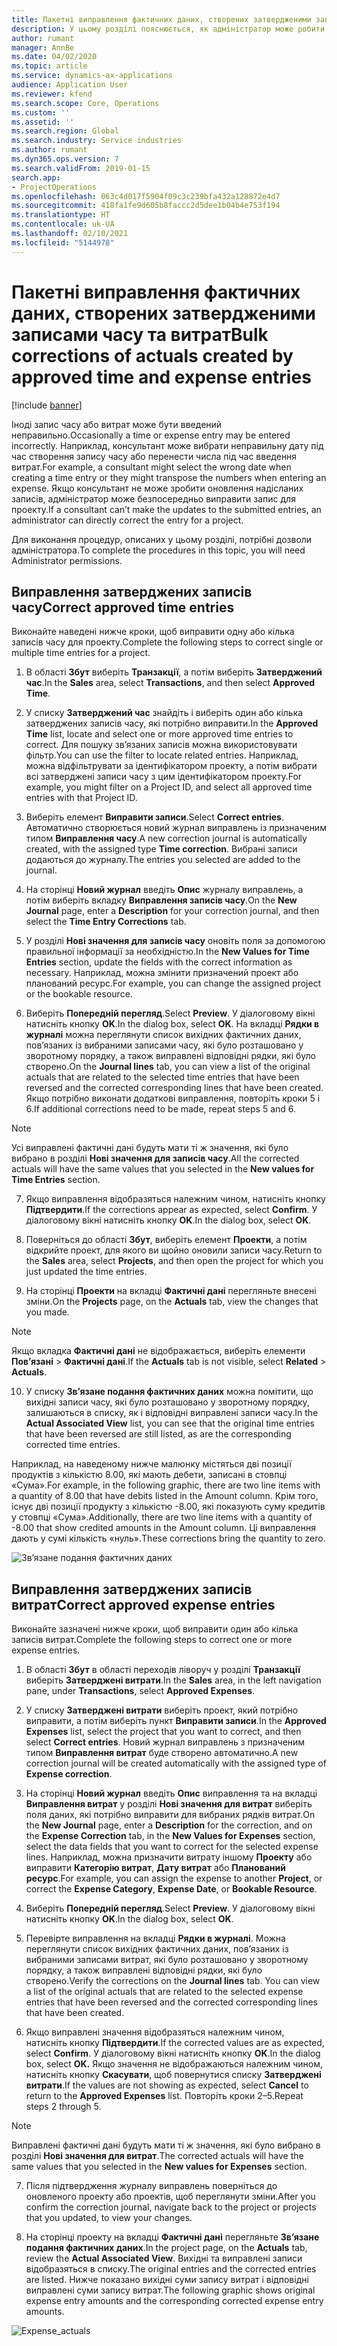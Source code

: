 ```yaml
---
title: Пакетні виправлення фактичних даних, створених затвердженими записами часу та витрат
description: У цьому розділі пояснюється, як адміністратор може робити одноразові або пакетні виправлення до раніше затверджених записів часу або витрат, якщо виставлення рахунка не завершено.
author: rumant
manager: AnnBe
ms.date: 04/02/2020
ms.topic: article
ms.service: dynamics-ax-applications
audience: Application User
ms.reviewer: kfend
ms.search.scope: Core, Operations
ms.custom: ''
ms.assetid: ''
ms.search.region: Global
ms.search.industry: Service industries
ms.author: rumant
ms.dyn365.ops.version: 7
ms.search.validFrom: 2019-01-15
search.app:
- ProjectOperations
ms.openlocfilehash: 063c4d017f5904f09c3c239bfa432a128872e4d7
ms.sourcegitcommit: 418fa1fe9d605b8faccc2d5dee1b04b4e753f194
ms.translationtype: HT
ms.contentlocale: uk-UA
ms.lasthandoff: 02/10/2021
ms.locfileid: "5144978"
---
```

# <a name="bulk-corrections-of-actuals-created-by-approved-time-and-expense-entries"></a><span data-ttu-id="ac361-103">Пакетні виправлення фактичних даних, створених затвердженими записами часу та витрат</span><span class="sxs-lookup"><span data-stu-id="ac361-103">Bulk corrections of actuals created by approved time and expense entries</span></span>

[!include [banner](../includes/psa-now-project-operations.md)]

<span data-ttu-id="ac361-104">Іноді запис часу або витрат може бути введений неправильно.</span><span class="sxs-lookup"><span data-stu-id="ac361-104">Occasionally a time or expense entry may be entered incorrectly.</span></span> <span data-ttu-id="ac361-105">Наприклад, консультант може вибрати неправильну дату під час створення запису часу або перенести числа під час введення витрат.</span><span class="sxs-lookup"><span data-stu-id="ac361-105">For example, a consultant might select the wrong date when creating a time entry or they might transpose the numbers when entering an expense.</span></span> <span data-ttu-id="ac361-106">Якщо консультант не може зробити оновлення надісланих записів, адміністратор може безпосередньо виправити запис для проекту.</span><span class="sxs-lookup"><span data-stu-id="ac361-106">If a consultant can’t make the updates to the submitted entries, an administrator can directly correct the entry for a project.</span></span>

<span data-ttu-id="ac361-107">Для виконання процедур, описаних у цьому розділі, потрібні дозволи адміністратора.</span><span class="sxs-lookup"><span data-stu-id="ac361-107">To complete the procedures in this topic, you will need Administrator permissions.</span></span>

## <a name="correct-approved-time-entries"></a><span data-ttu-id="ac361-108">Виправлення затверджених записів часу</span><span class="sxs-lookup"><span data-stu-id="ac361-108">Correct approved time entries</span></span>     

<span data-ttu-id="ac361-109">Виконайте наведені нижче кроки, щоб виправити одну або кілька записів часу для проекту.</span><span class="sxs-lookup"><span data-stu-id="ac361-109">Complete the following steps to correct single or multiple time entries for a project.</span></span>

1. <span data-ttu-id="ac361-110">В області **Збут** виберіть **Транзакції**, а потім виберіть **Затверджений час**.</span><span class="sxs-lookup"><span data-stu-id="ac361-110">In the **Sales** area, select **Transactions**, and then select **Approved Time**.</span></span> 

2. <span data-ttu-id="ac361-111">У списку **Затверджений час** знайдіть і виберіть один або кілька затверджених записів часу, які потрібно виправити.</span><span class="sxs-lookup"><span data-stu-id="ac361-111">In the **Approved Time** list, locate and select one or more approved time entries to correct.</span></span> <span data-ttu-id="ac361-112">Для пошуку зв’язаних записів можна використовувати фільтр.</span><span class="sxs-lookup"><span data-stu-id="ac361-112">You can use the filter to locate related entries.</span></span> <span data-ttu-id="ac361-113">Наприклад, можна відфільтрувати за ідентифікатором проекту, а потім вибрати всі затверджені записи часу з цим ідентифікатором проекту.</span><span class="sxs-lookup"><span data-stu-id="ac361-113">For example, you might filter on a Project ID, and select all approved time entries with that Project ID.</span></span>

3. <span data-ttu-id="ac361-114">Виберіть елемент **Виправити записи**.</span><span class="sxs-lookup"><span data-stu-id="ac361-114">Select **Correct entries**.</span></span> <span data-ttu-id="ac361-115">Автоматично створюється новий журнал виправлень із призначеним типом **Виправлення часу**.</span><span class="sxs-lookup"><span data-stu-id="ac361-115">A new correction journal is automatically created, with the assigned type **Time correction**.</span></span> <span data-ttu-id="ac361-116">Вибрані записи додаються до журналу.</span><span class="sxs-lookup"><span data-stu-id="ac361-116">The entries you selected are added to the journal.</span></span> 

4. <span data-ttu-id="ac361-117">На сторінці **Новий журнал** введіть **Опис** журналу виправлень, а потім виберіть вкладку **Виправлення записів часу**.</span><span class="sxs-lookup"><span data-stu-id="ac361-117">On the **New Journal** page, enter a **Description** for your correction journal, and then select the **Time Entry Corrections** tab.</span></span>  
5. <span data-ttu-id="ac361-118">У розділі **Нові значення для записів часу** оновіть поля за допомогою правильної інформації за необхідністю.</span><span class="sxs-lookup"><span data-stu-id="ac361-118">In the **New Values for Time Entries** section, update the fields with the correct information as necessary.</span></span> <span data-ttu-id="ac361-119">Наприклад, можна змінити призначений проект або планований ресурс.</span><span class="sxs-lookup"><span data-stu-id="ac361-119">For example, you can change the assigned project or the bookable resource.</span></span>

6. <span data-ttu-id="ac361-120">Виберіть **Попередній перегляд**.</span><span class="sxs-lookup"><span data-stu-id="ac361-120">Select **Preview**.</span></span> <span data-ttu-id="ac361-121">У діалоговому вікні натисніть кнопку **OK**.</span><span class="sxs-lookup"><span data-stu-id="ac361-121">In the dialog box, select **OK**.</span></span> <span data-ttu-id="ac361-122">На вкладці **Рядки в журналі** можна переглянути список вихідних фактичних даних, пов’язаних із вибраними записами часу, які було розташовано у зворотному порядку, а також виправлені відповідні рядки, які було створено.</span><span class="sxs-lookup"><span data-stu-id="ac361-122">On the **Journal lines** tab, you can view a list of the original actuals that are related to the selected time entries that have been reversed and the corrected corresponding lines that have been created.</span></span> <span data-ttu-id="ac361-123">Якщо потрібно виконати додаткові виправлення, повторіть кроки 5 і 6.</span><span class="sxs-lookup"><span data-stu-id="ac361-123">If additional corrections need to be made, repeat steps 5 and 6.</span></span> 

> [!NOTE]
> <span data-ttu-id="ac361-124">Усі виправлені фактичні дані будуть мати ті ж значення, які було вибрано в розділі **Нові значення для записів часу**.</span><span class="sxs-lookup"><span data-stu-id="ac361-124">All the corrected actuals will have the same values that you selected in the **New values for Time Entries** section.</span></span>

7. <span data-ttu-id="ac361-125">Якщо виправлення відобразяться належним чином, натисніть кнопку **Підтвердити**.</span><span class="sxs-lookup"><span data-stu-id="ac361-125">If the corrections appear as expected, select **Confirm**.</span></span> <span data-ttu-id="ac361-126">У діалоговому вікні натисніть кнопку **OK**.</span><span class="sxs-lookup"><span data-stu-id="ac361-126">In the dialog box, select **OK**.</span></span>

8. <span data-ttu-id="ac361-127">Поверніться до області **Збут**, виберіть елемент **Проекти**, а потім відкрийте проект, для якого ви щойно оновили записи часу.</span><span class="sxs-lookup"><span data-stu-id="ac361-127">Return to the **Sales** area, select **Projects**, and then open the project for which you just updated the time entries.</span></span> 

9. <span data-ttu-id="ac361-128">На сторінці **Проекти** на вкладці **Фактичні дані** перегляньте внесені зміни.</span><span class="sxs-lookup"><span data-stu-id="ac361-128">On the **Projects** page, on the **Actuals** tab, view the changes that you made.</span></span> 

> [!NOTE]
> <span data-ttu-id="ac361-129">Якщо вкладка **Фактичні дані** не відображається, виберіть елементи **Пов’язані** > **Фактичні дані**.</span><span class="sxs-lookup"><span data-stu-id="ac361-129">If the **Actuals** tab is not visible, select **Related** > **Actuals**.</span></span>  

10. <span data-ttu-id="ac361-130">У списку **Зв’язане подання фактичних даних** можна помітити, що вихідні записи часу, які було розташовано у зворотному порядку, залишаються в списку, як і відповідні виправлені записи часу.</span><span class="sxs-lookup"><span data-stu-id="ac361-130">In the **Actual Associated View** list, you can see that the original time entries that have been reversed are still listed, as are the corresponding corrected time entries.</span></span> 

<span data-ttu-id="ac361-131">Наприклад, на наведеному нижче малюнку містяться дві позиції продуктів з кількістю 8.00, які мають дебети, записані в стовпці «Сума».</span><span class="sxs-lookup"><span data-stu-id="ac361-131">For example, in the following graphic, there are two line items with a quantity of 8.00 that have debits listed in the Amount column.</span></span> <span data-ttu-id="ac361-132">Крім того, існує дві позиції продукту з кількістю -8.00, які показують суму кредитів у стовпці «Сума».</span><span class="sxs-lookup"><span data-stu-id="ac361-132">Additionally, there are two line items with a quantity of -8.00 that show credited amounts in the Amount column.</span></span> <span data-ttu-id="ac361-133">Ці виправлення дають у сумі кількість «нуль».</span><span class="sxs-lookup"><span data-stu-id="ac361-133">These corrections bring the quantity to zero.</span></span>

![Зв’язане подання фактичних даних](https://github.com/MicrosoftDocs/dynamics-365-customer-engagement-pr/blob/bulk-corrections-actuals-created-by-approved-time-expense-entries.md/time-actuals.png)
 
## <a name="correct-approved-expense-entries"></a><span data-ttu-id="ac361-135">Виправлення затверджених записів витрат</span><span class="sxs-lookup"><span data-stu-id="ac361-135">Correct approved expense entries</span></span>

<span data-ttu-id="ac361-136">Виконайте зазначені нижче кроки, щоб виправити один або кілька записів витрат.</span><span class="sxs-lookup"><span data-stu-id="ac361-136">Complete the following steps to correct one or more expense entries.</span></span> 

1. <span data-ttu-id="ac361-137">В області **Збут** в області переходів ліворуч у розділі **Транзакції** виберіть **Затверджені витрати**.</span><span class="sxs-lookup"><span data-stu-id="ac361-137">In the **Sales** area, in the left navigation pane, under **Transactions**, select **Approved Expenses**.</span></span>

2. <span data-ttu-id="ac361-138">У списку **Затверджені витрати** виберіть проект, який потрібно виправити, а потім виберіть пункт **Виправити записи**.</span><span class="sxs-lookup"><span data-stu-id="ac361-138">In the **Approved Expenses** list, select the project that you want to correct, and then select **Correct entries**.</span></span> <span data-ttu-id="ac361-139">Новий журнал виправлень з призначеним типом **Виправлення витрат** буде створено автоматично.</span><span class="sxs-lookup"><span data-stu-id="ac361-139">A new correction journal will be created automatically with the assigned type of **Expense correction**.</span></span> 

3. <span data-ttu-id="ac361-140">На сторінці **Новий журнал** введіть **Опис** виправлення та на вкладці **Виправлення витрат** у розділі **Нові значення для витрат** виберіть поля даних, які потрібно виправити для вибраних рядків витрат.</span><span class="sxs-lookup"><span data-stu-id="ac361-140">On the **New Journal** page, enter a **Description** for the correction, and on the **Expense Correction** tab, in the **New Values for Expenses** section, select the data fields that you want to correct for the selected expense lines.</span></span> <span data-ttu-id="ac361-141">Наприклад, можна призначити витрату іншому **Проекту** або виправити **Категорію витрат**, **Дату витрат** або **Планований ресурс**.</span><span class="sxs-lookup"><span data-stu-id="ac361-141">For example, you can assign the expense to another **Project**, or correct the **Expense Category**, **Expense Date**, or **Bookable Resource**.</span></span>

4. <span data-ttu-id="ac361-142">Виберіть **Попередній перегляд**.</span><span class="sxs-lookup"><span data-stu-id="ac361-142">Select **Preview**.</span></span> <span data-ttu-id="ac361-143">У діалоговому вікні натисніть кнопку **OK**.</span><span class="sxs-lookup"><span data-stu-id="ac361-143">In the dialog box, select **OK**.</span></span> 

5. <span data-ttu-id="ac361-144">Перевірте виправлення на вкладці **Рядки в журналі**. Можна переглянути список вихідних фактичних даних, пов’язаних із вибраними записами витрат, які було розташовано у зворотному порядку, а також виправлені відповідні рядки, які було створено.</span><span class="sxs-lookup"><span data-stu-id="ac361-144">Verify the corrections on the **Journal lines** tab. You can view a list of the original actuals that are related to the selected expense entries that have been reversed and the corrected corresponding lines that have been created.</span></span>

6. <span data-ttu-id="ac361-145">Якщо виправлені значення відобразяться належним чином, натисніть кнопку **Підтвердити**.</span><span class="sxs-lookup"><span data-stu-id="ac361-145">If the corrected values are as expected, select **Confirm**.</span></span> <span data-ttu-id="ac361-146">У діалоговому вікні натисніть кнопку **OK**.</span><span class="sxs-lookup"><span data-stu-id="ac361-146">In the dialog box, select **OK.**</span></span> <span data-ttu-id="ac361-147">Якщо значення не відображаються належним чином, натисніть кнопку **Скасувати**, щоб повернутися списку **Затверджені витрати**.</span><span class="sxs-lookup"><span data-stu-id="ac361-147">If the values are not showing as expected, select **Cancel** to return to the **Approved Expenses** list.</span></span> <span data-ttu-id="ac361-148">Повторіть кроки 2–5.</span><span class="sxs-lookup"><span data-stu-id="ac361-148">Repeat steps 2 through 5.</span></span> 

> [!NOTE]
> <span data-ttu-id="ac361-149">Виправлені фактичні дані будуть мати ті ж значення, які було вибрано в розділі **Нові значення для витрат**.</span><span class="sxs-lookup"><span data-stu-id="ac361-149">The corrected actuals will have the same values that you selected in the **New values for Expenses** section.</span></span>

7. <span data-ttu-id="ac361-150">Після підтвердження журналу виправлень поверніться до оновленого проекту або проектів, щоб переглянути зміни.</span><span class="sxs-lookup"><span data-stu-id="ac361-150">After you confirm the correction journal, navigate back to the project or projects that you updated, to view your changes.</span></span>  

8. <span data-ttu-id="ac361-151">На сторінці проекту на вкладці **Фактичні дані** перегляньте **Зв’язане подання фактичних даних**.</span><span class="sxs-lookup"><span data-stu-id="ac361-151">In the project page, on the **Actuals** tab, review the **Actual Associated View**.</span></span> <span data-ttu-id="ac361-152">Вихідні та виправлені записи відобразяться в списку.</span><span class="sxs-lookup"><span data-stu-id="ac361-152">The original entries and the corrected entries are listed.</span></span> <span data-ttu-id="ac361-153">Нижче показано вихідні суми запису витрат і відповідні виправлені суми запису витрат.</span><span class="sxs-lookup"><span data-stu-id="ac361-153">The following graphic shows original expense entry amounts and the corresponding corrected expense entry amounts.</span></span> 

![Expense_actuals](https://user-images.githubusercontent.com/60806505/77122219-4cd52900-69fa-11ea-8349-ccd2ffebf640.png)
